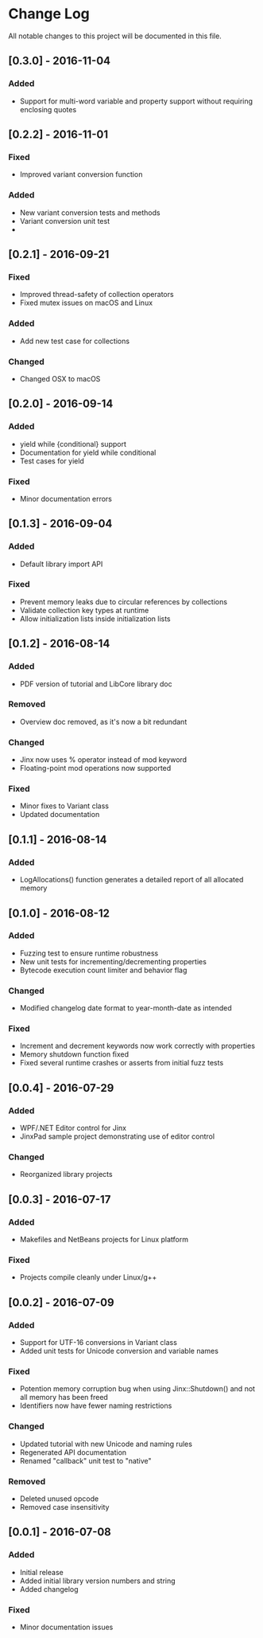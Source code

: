 # Change Log
All notable changes to this project will be documented in this file.


## [0.3.0] - 2016-11-04
### Added
- Support for multi-word variable and property support without requiring enclosing quotes

## [0.2.2] - 2016-11-01
### Fixed
- Improved variant conversion function

### Added
- New variant conversion tests and methods
- Variant conversion unit test
- 
## [0.2.1] - 2016-09-21
### Fixed
- Improved thread-safety of collection operators
- Fixed mutex issues on macOS and Linux

### Added
- Add new test case for collections

### Changed
- Changed OSX to macOS

## [0.2.0] - 2016-09-14
### Added
- yield while {conditional} support
- Documentation for yield while conditional
- Test cases for yield

### Fixed
- Minor documentation errors

## [0.1.3] - 2016-09-04
### Added
- Default library import API

### Fixed
- Prevent memory leaks due to circular references by collections
- Validate collection key types at runtime
- Allow initialization lists inside initialization lists

## [0.1.2] - 2016-08-14
### Added
- PDF version of tutorial and LibCore library doc

### Removed
- Overview doc removed, as it's now a bit redundant

### Changed
- Jinx now uses % operator instead of mod keyword
- Floating-point mod operations now supported

### Fixed
- Minor fixes to Variant class
- Updated documentation

## [0.1.1] - 2016-08-14
### Added
- LogAllocations() function generates a detailed report of all allocated memory

## [0.1.0] - 2016-08-12
### Added
- Fuzzing test to ensure runtime robustness
- New unit tests for incrementing/decrementing properties
- Bytecode execution count limiter and behavior flag

### Changed
- Modified changelog date format to year-month-date as intended

### Fixed
- Increment and decrement keywords now work correctly with properties
- Memory shutdown function fixed
- Fixed several runtime crashes or asserts from initial fuzz tests

## [0.0.4] - 2016-07-29
### Added
- WPF/.NET Editor control for Jinx
- JinxPad sample project demonstrating use of editor control

### Changed
- Reorganized library projects

## [0.0.3] - 2016-07-17
### Added
- Makefiles and NetBeans projects for Linux platform

### Fixed
- Projects compile cleanly under Linux/g++

## [0.0.2] - 2016-07-09
### Added
- Support for UTF-16 conversions in Variant class
- Added unit tests for Unicode conversion and variable names

### Fixed
- Potention memory corruption bug when using Jinx::Shutdown() and not all memory has been freed
- Identifiers now have fewer naming restrictions

### Changed
- Updated tutorial with new Unicode and naming rules
- Regenerated API documentation
- Renamed "callback" unit test to "native"

### Removed
- Deleted unused opcode
- Removed case insensitivity

## [0.0.1] - 2016-07-08
### Added
- Initial release
- Added initial library version numbers and string
- Added changelog

### Fixed
- Minor documentation issues


